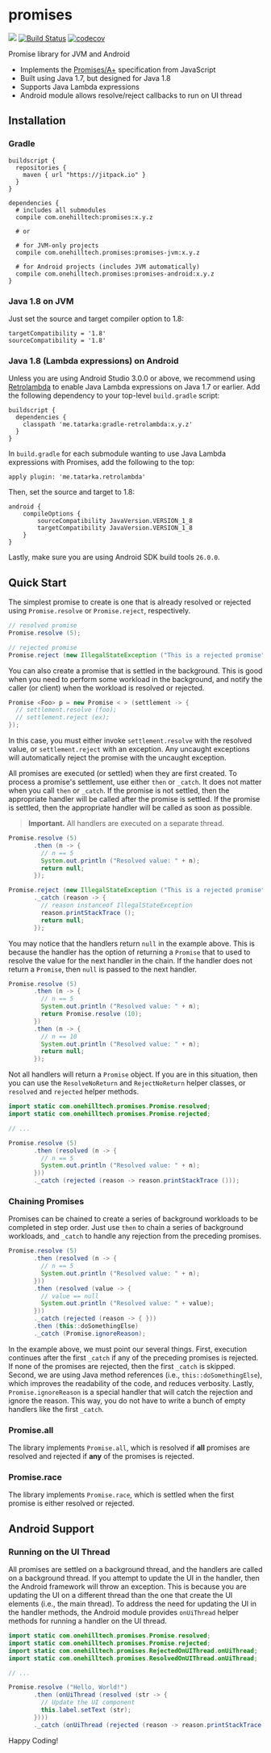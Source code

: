 promises
==========

[![](https://jitpack.io/v/onehilltech/promises.svg)](https://jitpack.io/#onehilltech/promises)
[![Build Status](https://travis-ci.org/onehilltech/promises.svg?branch=master)](https://travis-ci.org/onehilltech/promises)
[![codecov](https://codecov.io/gh/onehilltech/promises/branch/master/graph/badge.svg)](https://codecov.io/gh/onehilltech/promises)

Promise library for JVM and Android

* Implements the [Promises/A+](https://promisesaplus.com/) specification from JavaScript
* Built using Java 1.7, but designed for Java 1.8
* Supports Java Lambda expressions
* Android module allows resolve/reject callbacks to run on UI thread

## Installation

### Gradle

```
buildscript {
  repositories {
    maven { url "https://jitpack.io" }
  }
}

dependencies {
  # includes all submodules
  compile com.onehilltech:promises:x.y.z
  
  # or 
    
  # for JVM-only projects
  compile com.onehilltech.promises:promises-jvm:x.y.z
  
  # for Android projects (includes JVM automatically)
  compile com.onehilltech.promises:promises-android:x.y.z
}
```

### Java 1.8 on JVM

Just set the source and target compiler option to 1.8:

```
targetCompatibility = '1.8'
sourceCompatibility = '1.8'
```

### Java 1.8 (Lambda expressions) on Android

Unless you are using Android Studio 3.0.0 or above, we recommend using 
[Retrolambda](https://github.com/orfjackal/retrolambda) to enable Java Lambda expressions on
Java 1.7 or earlier. Add the following dependency to your top-level `build.gradle` script:

```
buildscript {
  dependencies {
    classpath 'me.tatarka:gradle-retrolambda:x.y.z'
  }
}
```

In `build.gradle` for each submodule wanting to use Java Lambda expressions with
Promises, add the following to the top:

```
apply plugin: 'me.tatarka.retrolambda'
```

Then, set the source and target to 1.8:

```
android {
    compileOptions {
        sourceCompatibility JavaVersion.VERSION_1_8
        targetCompatibility JavaVersion.VERSION_1_8
    }
}
```

Lastly, make sure you are using Android SDK build tools `26.0.0`.

## Quick Start

The simplest promise to create is one that is already resolved or rejected using
`Promise.resolve` or `Promise.reject`, respectively.

```java
// resolved promise
Promise.resolve (5);

// rejected promise
Promise.reject (new IllegalStateException ("This is a rejected promise"));
```

You can also create a promise that is settled in the background. This is good when you need to 
perform some workload in the background, and notify the caller (or client) when the workload
is resolved or rejected.

```java
Promise <Foo> p = new Promise < > (settlement -> {
  // settlement.resolve (foo);
  // settlement.reject (ex);
}); 
```

In this case, you must either invoke `settlement.resolve` with the resolved value, or
`settlement.reject` with an exception. Any uncaught exceptions will automatically reject
the promise with the uncaught exception.

All promises are executed (or settled) when they are first created. To process
a promise's settlement, use either `then` or `_catch`. It does not matter when you
call `then` or `_catch`. If the promise is not settled, then the appropriate
handler will be called after the promise is settled. If the promise is settled,
then the appropriate handler will be called as soon as possible. 

> **Important.** All handlers are executed on a separate thread.

```java
Promise.resolve (5)
       .then (n -> {
         // n == 5
         System.out.println ("Resolved value: " + n);
         return null;
       });

Promise.reject (new IllegalStateException ("This is a rejected promise"))
       ._catch (reason -> {
         // reason instanceof IllegalStateException
         reason.printStackTrace ();
         return null;
       });
```

You may notice that the handlers return `null` in the example above. This is because the
handler has the option of returning a `Promise` that to used to resolve the value for the
next handler in the chain. If the handler does not return a `Promise`, then `null` is passed
to the next handler.

```java
Promise.resolve (5)
       .then (n -> {
         // n == 5
         System.out.println ("Resolved value: " + n);
         return Promise.resolve (10);
       })
       .then (n -> {
         // n == 10
         System.out.println ("Resolved value: " + n);
         return null;
       });
```

Not all handlers will return a `Promise` object. If you are in this situation, then you can use
the `ResolveNoReturn` and `RejectNoReturn` helper classes, or `resolved` and `rejected` helper
methods.

```java
import static com.onehilltech.promises.Promise.resolved;
import static com.onehilltech.promises.Promise.rejected;

// ...

Promise.resolve (5)
       .then (resolved (n -> {
         // n == 5
         System.out.println ("Resolved value: " + n);
       }))
       ._catch (rejected (reason -> reason.printStackTrace ()));
```

### Chaining Promises

Promises can be chained to create a series of background workloads to be completed in
step order. Just use `then` to chain a series of background workloads, and `_catch` to
handle any rejection from the preceding promises.

```java
Promise.resolve (5)
       .then (resolved (n -> {
         // n == 5
         System.out.println ("Resolved value: " + n);
       }))
       .then (resolved (value -> {
         // value == null
         System.out.println ("Resolved value: " + value);
       }))
       ._catch (rejected (reason -> { }))
       .then (this::doSomethingElse)
       ._catch (Promise.ignoreReason);
```

In the example above, we must point our several things. First, execution continues
after the first `_catch` if any of the preceding promises is rejected. If none of
the promises are rejected, then the first `_catch` is skipped. Second, we are using
Java method references (i.e., `this::doSomethingElse`), which improves the readability
of the code, and reduces verbosity. Lastly, `Promise.ignoreReason` is a special 
handler that will catch the rejection and ignore the reason. This way, you do not have
to write a bunch of empty handlers like the first `_catch`.

### Promise.all

The library implements `Promise.all`, which is resolved if **all** promises are resolved 
and rejected if **any** of the promises is rejected.

### Promise.race

The library implements `Promise.race`, which is settled when the first promise is either 
resolved or rejected.

## Android Support

### Running on the UI Thread

All promises are settled on a background thread, and the handlers are called on a background
thread. If you attempt to update the UI in the handler, then the Android framework will throw
an exception. This is because you are updating the UI on a different thread than the one that
create the UI elements (i.e., the main thread). To address the need for updating the UI in
the handler methods, the Android module provides `onUiThread` helper methods for running a 
handler on the UI thread.

```java
import static com.onehilltech.promises.Promise.resolved;
import static com.onehilltech.promises.Promise.rejected;
import static com.onehilltech.promises.RejectedOnUIThread.onUiThread;
import static com.onehilltech.promises.ResolvedOnUIThread.onUiThread;

// ...

Promise.resolve ("Hello, World!")
       .then (onUiThread (resolved (str -> {
         // Update the UI component
         this.label.setText (str);
       })))
       ._catch (onUiThread (rejected (reason -> reason.printStackTrace ())));
```


Happy Coding!
